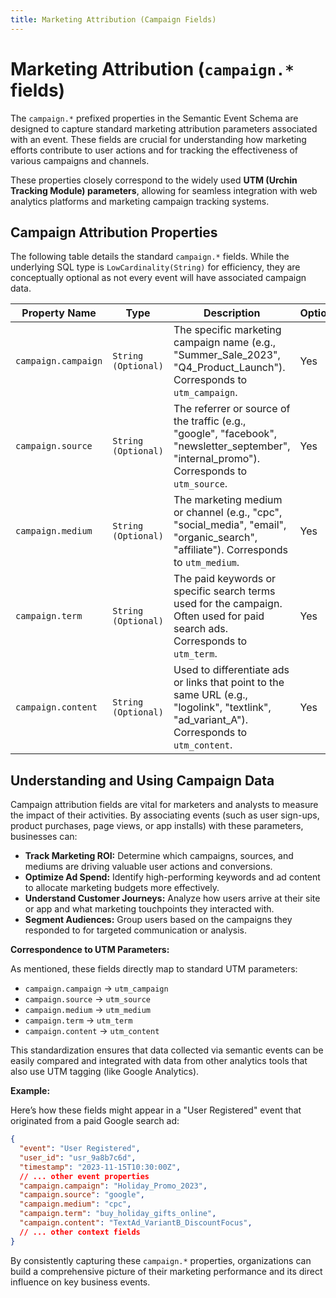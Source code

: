 ```yaml
---
title: Marketing Attribution (Campaign Fields)
---
```


# Marketing Attribution (`campaign.*` fields)

The `campaign.*` prefixed properties in the Semantic Event Schema are designed to capture standard marketing attribution parameters associated with an event. These fields are crucial for understanding how marketing efforts contribute to user actions and for tracking the effectiveness of various campaigns and channels.

These properties closely correspond to the widely used **UTM (Urchin Tracking Module) parameters**, allowing for seamless integration with web analytics platforms and marketing campaign tracking systems.

## Campaign Attribution Properties

The following table details the standard `campaign.*` fields. While the underlying SQL type is `LowCardinality(String)` for efficiency, they are conceptually optional as not every event will have associated campaign data.

| Property Name       | Type                | Description                                                                                                 | Optional |
|---------------------|---------------------|-------------------------------------------------------------------------------------------------------------|----------|
| `campaign.campaign` | `String (Optional)` | The specific marketing campaign name (e.g., "Summer_Sale_2023", "Q4_Product_Launch"). Corresponds to `utm_campaign`. | Yes      |
| `campaign.source`   | `String (Optional)` | The referrer or source of the traffic (e.g., "google", "facebook", "newsletter_september", "internal_promo"). Corresponds to `utm_source`. | Yes      |
| `campaign.medium`   | `String (Optional)` | The marketing medium or channel (e.g., "cpc", "social_media", "email", "organic_search", "affiliate"). Corresponds to `utm_medium`. | Yes      |
| `campaign.term`     | `String (Optional)` | The paid keywords or specific search terms used for the campaign. Often used for paid search ads. Corresponds to `utm_term`. | Yes      |
| `campaign.content`  | `String (Optional)` | Used to differentiate ads or links that point to the same URL (e.g., "logolink", "textlink", "ad_variant_A"). Corresponds to `utm_content`. | Yes      |

## Understanding and Using Campaign Data

Campaign attribution fields are vital for marketers and analysts to measure the impact of their activities. By associating events (such as user sign-ups, product purchases, page views, or app installs) with these parameters, businesses can:

*   **Track Marketing ROI:** Determine which campaigns, sources, and mediums are driving valuable user actions and conversions.
*   **Optimize Ad Spend:** Identify high-performing keywords and ad content to allocate marketing budgets more effectively.
*   **Understand Customer Journeys:** Analyze how users arrive at their site or app and what marketing touchpoints they interacted with.
*   **Segment Audiences:** Group users based on the campaigns they responded to for targeted communication or analysis.

**Correspondence to UTM Parameters:**

As mentioned, these fields directly map to standard UTM parameters:
*   `campaign.campaign` -> `utm_campaign`
*   `campaign.source`   -> `utm_source`
*   `campaign.medium`   -> `utm_medium`
*   `campaign.term`     -> `utm_term`
*   `campaign.content`  -> `utm_content`

This standardization ensures that data collected via semantic events can be easily compared and integrated with data from other analytics tools that also use UTM tagging (like Google Analytics).

**Example:**

Here’s how these fields might appear in a "User Registered" event that originated from a paid Google search ad:

```json
{
  "event": "User Registered",
  "user_id": "usr_9a8b7c6d",
  "timestamp": "2023-11-15T10:30:00Z",
  // ... other event properties
  "campaign.campaign": "Holiday_Promo_2023",
  "campaign.source": "google",
  "campaign.medium": "cpc",
  "campaign.term": "buy_holiday_gifts_online",
  "campaign.content": "TextAd_VariantB_DiscountFocus",
  // ... other context fields
}
```

By consistently capturing these `campaign.*` properties, organizations can build a comprehensive picture of their marketing performance and its direct influence on key business events.
